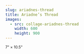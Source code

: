 ```yaml
---
slug: ariadnes-thread
title: Ariadne’s Thread
images:
  - src: collage-ariadnes-thread
    width: 600
    height: 900
---
```

<small>7" × 10.5"</small>
